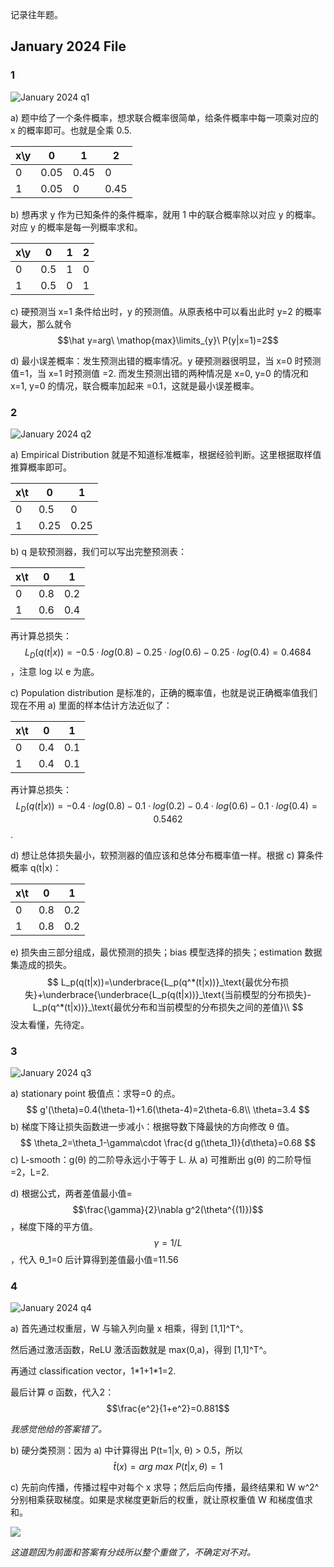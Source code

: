 记录往年题。

## January 2024 File

### 1

![January 2024 q1](https://raw.githubusercontent.com/Jingqing3948/FigureBed/main/mdImages/202501031831362.png)

a) 题中给了一个条件概率，想求联合概率很简单，给条件概率中每一项乘对应的 x 的概率即可。也就是全乘 0.5.

| x\\y | 0    | 1    | 2    |
| ---- | ---- | ---- | ---- |
| 0    | 0.05 | 0.45 | 0    |
| 1    | 0.05 | 0    | 0.45 |

b) 想再求 y 作为已知条件的条件概率，就用 1 中的联合概率除以对应 y 的概率。对应 y 的概率是每一列概率求和。

| x\\y | 0    | 1    | 2    |
| ---- | ---- | ---- | ---- |
| 0    | 0.5  | 1    | 0    |
| 1    | 0.5  | 0    | 1    |

c) 硬预测当 x=1 条件给出时，y 的预测值。从原表格中可以看出此时 y=2 的概率最大，那么就令 $$\hat y=arg\ \mathop{max}\limits_{y}\ P(y|x=1)=2$$

d) 最小误差概率：发生预测出错的概率情况。y 硬预测器很明显，当 x=0 时预测值=1，当 x=1 时预测值 =2. 而发生预测出错的两种情况是 x=0, y=0 的情况和  x=1, y=0 的情况，联合概率加起来 =0.1，这就是最小误差概率。

### 2

![January 2024 q2](https://raw.githubusercontent.com/Jingqing3948/FigureBed/main/mdImages/202501031841108.png)

a) Empirical Distribution 就是不知道标准概率，根据经验判断。这里根据取样值推算概率即可。

| x\\t | 0    | 1    |
| ---- | ---- | ---- |
| 0    | 0.5  | 0    |
| 1    | 0.25 | 0.25 |

b) q 是软预测器，我们可以写出完整预测表：

| x\\t | 0    | 1    |
| ---- | ---- | ---- |
| 0    | 0.8  | 0.2  |
| 1    | 0.6  | 0.4  |

再计算总损失：$$L_D(q(t|x))=-0.5\cdot log(0.8)-0.25\cdot log(0.6)-0.25\cdot log(0.4)=0.4684$$ ，注意 log 以 e 为底。

c) Population distribution 是标准的，正确的概率值，也就是说正确概率值我们现在不用 a) 里面的样本估计方法近似了：

| x\\t | 0    | 1    |
| ---- | ---- | ---- |
| 0    | 0.4  | 0.1  |
| 1    | 0.4  | 0.1  |

再计算总损失：$$L_D(q(t|x))=-0.4\cdot log(0.8)-0.1\cdot log(0.2)-0.4\cdot log(0.6)-0.1\cdot log(0.4)=0.5462$$ .

d) 想让总体损失最小，软预测器的值应该和总体分布概率值一样。根据 c) 算条件概率 q(t|x)：

| x\t  | 0    | 1    |
| ---- | ---- | ---- |
| 0    | 0.8  | 0.2  |
| 1    | 0.8  | 0.2  |

e) 损失由三部分组成，最优预测的损失；bias 模型选择的损失；estimation 数据集造成的损失。
$$
L_p(q(t|x))=\underbrace{L_p(q^*(t|x))}_\text{最优分布损失}+\underbrace{\underbrace{L_p(q(t|x))}_\text{当前模型的分布损失}-L_p(q^*(t|x))}_\text{最优分布和当前模型的分布损失之间的差值}\\
$$
没太看懂，先待定。

### 3

![January 2024 q3](https://raw.githubusercontent.com/Jingqing3948/FigureBed/main/mdImages/202501040015888.png)

a) stationary point 极值点：求导=0 的点。
$$
g'(\theta)=0.4(\theta-1)+1.6(\theta-4)=2\theta-6.8\\
\theta=3.4
$$
b) 梯度下降让损失函数进一步减小：根据导数下降最快的方向修改 θ 值。
$$
\theta_2=\theta_1-\gamma\cdot \frac{d g(\theta_1)}{d\theta}=0.68
$$
c) L-smooth：g(θ) 的二阶导永远小于等于 L. 从 a) 可推断出 g(θ) 的二阶导恒=2，L=2.

d) 根据公式，两者差值最小值= $$\frac{\gamma}{2}\nabla g^2(\theta^{(1)})$$ ，梯度下降的平方值。$$\gamma=1/L$$ ，代入 θ_1=0 后计算得到差值最小值=11.56

### 4

![January 2024 q4](https://raw.githubusercontent.com/Jingqing3948/FigureBed/main/mdImages/202501040101609.png)

a) 首先通过权重层，W 与输入列向量 x 相乘，得到 [1,1]^T^。

然后通过激活函数，ReLU 激活函数就是 max(0,a)，得到 [1,1]^T^。

再通过 classification vector，1\*1+1\*1=2.

最后计算 σ 函数，代入2：$$\frac{e^2}{1+e^2}=0.881$$

*我感觉他给的答案错了。*

b) 硬分类预测：因为 a) 中计算得出 P(t=1|x, θ) > 0.5，所以 $$\hat t(x)=arg\ max\ P(t|x, \theta)=1$$

c) 先前向传播，传播过程中对每个 x 求导；然后后向传播，最终结果和 W w^2^ 分别相乘获取梯度。如果是求梯度更新后的权重，就让原权重值 W 和梯度值求和。

![ ](https://raw.githubusercontent.com/Jingqing3948/FigureBed/main/mdImages/202501040342442.jpg)

*这道题因为前面和答案有分歧所以整个重做了，不确定对不对。*